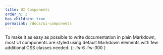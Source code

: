 ```yaml
---
title: UI Components
order_n: 3
has_children: true
permalink: /docs/ui-components
---
```



To make it as easy as possible to write documentation in plain Markdown, most UI components are styled using default Markdown elements with few additional CSS classes needed.
{: .fs-6 .fw-300 }
